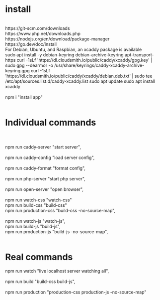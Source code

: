 <!DOCTYPE html>
<html lang="en">
<body>
    <h1>
        install
    </h1>
    <br>
    https://git-scm.com/downloads 
    <br>
    https://www.php.net/downloads.php
    <br>
    https://nodejs.org/en/download/package-manager
    <br>
    https://go.dev/doc/install
    <br>
    For Debian, Ubuntu, and Raspbian, an xcaddy package is available
    <br>
    sudo apt install -y debian-keyring debian-archive-keyring apt-transport-https
    curl -1sLf 'https://dl.cloudsmith.io/public/caddy/xcaddy/gpg.key' | sudo gpg --dearmor -o /usr/share/keyrings/caddy-xcaddy-archive-keyring.gpg
    curl -1sLf 'https://dl.cloudsmith.io/public/caddy/xcaddy/debian.deb.txt' | sudo tee /etc/apt/sources.list.d/caddy-xcaddy.list
    sudo apt update
    sudo apt install xcaddy
    <br>
    <br>      
    npm i "install app"
    <br>
    <br>
    <h1>
        Individual commands
    </h1>
    <br>
    <br>
    npm run caddy-server "start server",
    <br>
    <br>
    npm run caddy-config "load server config",
    <br>
    <br>
    npm run caddy-format "format config",
    <br>
    <br>
    npm run php-server "start php server",
    <br>
    <br>
    npm run open-server "open browser",
    <br>
    <br>
    npm run watch-css "watch-css" 
    <br>
    npm run build-css "build-css"
    <br>
    npm run production-css "build-css -no-source-map",
    <br>
    <br>
    npm run watch-js "watch-js",
    <br>
    npm run build-js "build-js",
    <br>
    npm run production-js "build-js -no-source-map",
    <br>
    <br>
    <h1>
        Real commands
    </h1>
    npm run watch "live localhost server watching all",
    <br>
    <br>
    npm run build  "build-css build-js",
    <br>
    <br>
    npm run production "production-css production-js  -no-source-map"
    <br>
    <br>
</html>
